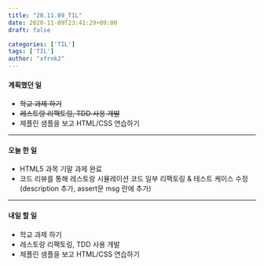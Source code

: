 ```yaml
---
title: "20.11.09_TIL"
date: 2020-11-09T23:41:29+09:00
draft: false

categories: ['TIL']
tags: ['TIL']
author: "xfrnk2"
---
```

#### 계획했던 일
+ ~~학교 과제 하기~~
+ ~~레스토랑 리팩토링, TDD 사용 개발~~
+ 제플린 샘플을 보고 HTML/CSS 연습하기
---
#### 오늘 한 일
+ HTML5 과목 기말 과제 완료
+ 코드 리뷰를 통해 레스토랑 시뮬레이션 코드 일부 리팩토링 & 테스트 케이스 수정(description 추가, assert문 msg 란에 추가)
---   
#### 내일 할 일 
+ 학교 과제 하기
+ 레스토랑 리팩토링, TDD 사용 개발
+ 제플린 샘플을 보고 HTML/CSS 연습하기